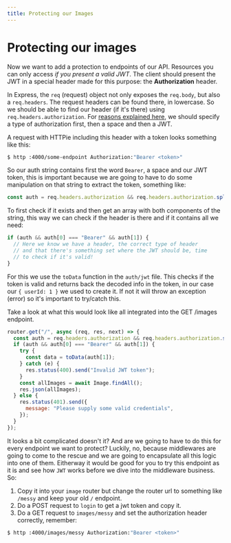 ```yaml
---
title: Protecting our Images
---
```


# Protecting our images

Now we want to add a protection to endpoints of our API. Resources you can only access _if you present a valid JWT_. The client should present the JWT in a special header made for this purpose: the **Authorization** header.

In Express, the `req` (request) object not only exposes the `req.body`, but also a `req.headers`. The request headers can be found there, in lowercase. So we should be able to find our header (if it's there) using `req.headers.authorization`. For [reasons explained here](https://security.stackexchange.com/questions/108662/why-is-bearer-required-before-the-token-in-authorization-header-in-a-http-re), we should specify a type of authorization first, then a space and then a JWT.

A request with HTTPie including this header with a token looks something like this:

```bash
$ http :4000/some-endpoint Authorization:"Bearer <token>"
```

So our auth string contains first the word `Bearer`, a space and our JWT token, this is important because we are going to have to do some manipulation on that string to extract the token, something like:

```js
const auth = req.headers.authorization && req.headers.authorization.split(" ");
```

To first check if it exists and then get an array with both components of the string, this way we can check if the header is there and if it contains all we need:

```js
if (auth && auth[0] === "Bearer" && auth[1]) {
  // Here we know we have a header, the correct type of header
  // and that there's something set where the JWT should be, time
  // to check if it's valid!
}
```

For this we use the `toData` function in the `auth/jwt` file. This checks if the token is valid and returns back the decoded info in the token, in our case our `{ userId: 1 }` we used to create it. If not it will throw an exception (error) so it's important to try/catch this.

Take a look at what this would look like all integrated into the GET /images endpoint.

```js
router.get("/", async (req, res, next) => {
  const auth = req.headers.authorization && req.headers.authorization.split(" ");
  if (auth && auth[0] === "Bearer" && auth[1]) {
    try {
      const data = toData(auth[1]);
    } catch (e) {
      res.status(400).send("Invalid JWT token");
    }
    const allImages = await Image.findAll();
    res.json(allImages);
  } else {
    res.status(401).send({
      message: "Please supply some valid credentials",
    });
  }
});
```

It looks a bit complicated doesn't it? And are we going to have to do this for every endpoint we want to protect? Luckily, no, because middlewares are going to come to the rescue and we are going to encapsulate all this logic into one of them. Eitherway it would be good for you to try this endpoint as it is and see how `JWT` works before we dive into the middleware business. So:

1. Copy it into your `image` router but change the router url to something like `/messy` and keep your old `/` endpoint.
1. Do a POST request to `login` to get a jwt token and copy it.
1. Do a GET request to `images/messy` and set the authorization header correctly, remember:

```bash
$ http :4000/images/messy Authorization:"Bearer <token>"
```
